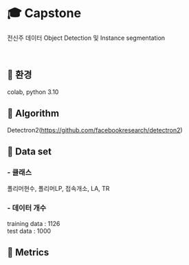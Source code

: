 # 🎓 Capstone

전신주 데이터 Object Detection 및 Instance segmentation

<br>

## 🔗 환경

colab, python 3.10

## 🔗 Algorithm

Detectron2(https://github.com/facebookresearch/detectron2)

## 🔗 Data set

### - 클래스

폴리머현수, 폴리머LP, 접속개소, LA, TR

### - 데이터 개수

training data : 1126  
test data : 1000

## 🔗 Metrics
